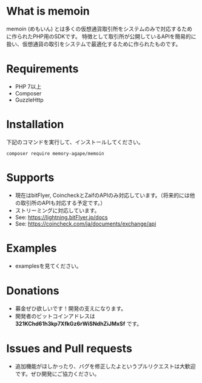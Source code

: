 # What is memoin
memoin (めもいん) とは多くの仮想通貨取引所をシステムのみで対応するために作られたPHP用のSDKです。
特徴として取引所が公開しているAPIを簡易的に扱い、仮想通貨の取引をシステムで最適化するために作られたものです。

# Requirements

- PHP 7以上
- Composer
- GuzzleHttp

# Installation

下記のコマンドを実行して、インストールしてください。

```
composer require memory-agape/memoin
```

# Supports

- 現在はbitFlyer, CoincheckとZaifのAPIのみ対応しています。（将来的には他の取引所のAPIも対応する予定です。）
- ストリーミングに対応しています。
- See: https://lightning.bitFlyer.jp/docs
- See: https://coincheck.com/ja/documents/exchange/api

# Examples

- examplesを見てください。

# Donations

- 募金ぜひ欲しいです！開発の支えになります。
- 開発者のビットコインアドレスは **321KChd61h3kp7XfkGz6rWiSNdhZiJMxSf** です。

# Issues and Pull requests

- 追加機能がほしかったり、バグを修正したよというプルリクエストは大歓迎です。ぜひ開発にご協力ください。
